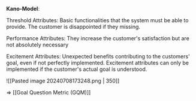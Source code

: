 
**Kano-Model**:

Threshold Attributes: Basic functionalities that the system must be able to provide. The customer is disappointed if they missing.

Performance Attributes: They increase the customer's satisfaction but are not absolutely necessary

Excitement Attributes: Unexpected benefits contributing to the customers' goal, even if not perfectly implemented. Excitement attributes can only be implemented if the customer's actual goal is understood.

![[Pasted image 20240708173248.png  | 350]]

=> [[Goal Question Metric (GQM)]]